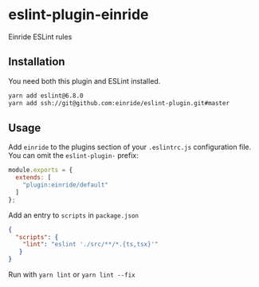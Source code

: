 # eslint-plugin-einride

Einride ESLint rules

## Installation

You need both this plugin and ESLint installed.

```bash
yarn add eslint@6.8.0
yarn add ssh://git@github.com:einride/eslint-plugin.git#master
```

## Usage

Add `einride` to the plugins section of your `.eslintrc.js` configuration file. You can omit the `eslint-plugin-` prefix:

```js
module.exports = {
  extends: [
    "plugin:einride/default"
  ]
};
```

Add an entry to `scripts` in `package.json`

```json
{
  "scripts": {
    "lint": "eslint './src/**/*.{ts,tsx}'"
   }
}
```

Run with `yarn lint` or `yarn lint --fix`
